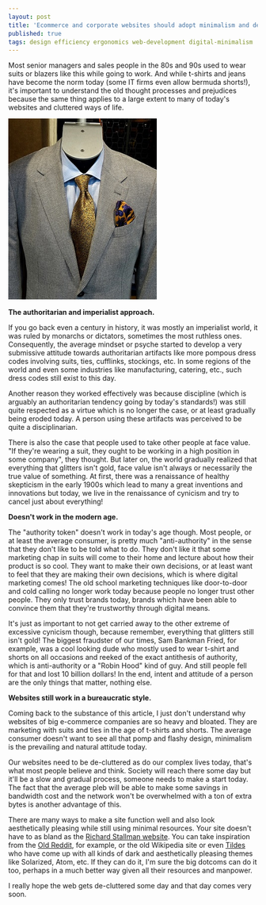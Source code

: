 ```yaml
---
layout: post
title: 'Ecommerce and corporate websites should adopt minimalism and de-clutter'
published: true
tags: design efficiency ergonomics web-development digital-minimalism
---
```


Most senior managers and sales people in the 80s and 90s used to wear suits or blazers like this while going to work. And while t-shirts and jeans have become the norm today (some IT firms even allow bermuda shorts!), it's important to understand the old thought processes and prejudices because the same thing applies to a large extent to many of today's websites and cluttered ways of life.

![shirt-tie-and-suit-jacket](/uploads/shirt-tie-and-suit-jacket.jpg)

**The authoritarian and imperialist approach.**

If you go back even a century in history, it was mostly an imperialist world, it was ruled by monarchs or dictators, sometimes the most ruthless ones. Consequently, the average mindset or psyche started to develop a very submissive attitude towards authoritarian artifacts like more pompous dress codes involving suits, ties, cufflinks, stockings, etc. In some regions of the world and even some industries like manufacturing, catering, etc., such dress codes still exist to this day.

Another reason they worked effectively was because discipline (which is arguably an authoritarian tendency going by today's standards!) was still quite respected as a virtue which is no longer the case, or at least gradually being eroded today. A person using these artifacts was perceived to be quite a disciplinarian.

There is also the case that people used to take other people at face value. "If they're wearing a suit, they ought to be working in a high position in some company", they thought. But later on, the world gradually realized that everything that glitters isn't gold, face value isn't always or necessarily the true value of something. At first, there was a renaissance of healthy skepticism in the early 1900s which lead to many a great inventions and innovations but today, we live in the renaissance of cynicism and try to cancel just about everything!

**Doesn't work in the modern age.**

The "authority token" doesn't work in today's age though. Most people, or at least the average consumer, is pretty much "anti-authority" in the sense that they don't like to be told what to do. They don't like it that some marketing chap in suits will come to their home and lecture about how their product is so cool. They want to make their own decisions, or at least want to feel that they are making their own decisions, which is where digital marketing comes! The old school marketing techniques like door-to-door and cold calling no longer work today because people no longer trust other people. They only trust brands today, brands which have been able to convince them that they're trustworthy through digital means.

It's just as important to not get carried away to the other extreme of excessive cynicism though, because remember, everything that glitters still isn't gold! The biggest fraudster of our times, Sam Bankman Fried, for example, was a cool looking dude who mostly used to wear t-shirt and shorts on all occasions and reeked of the exact antithesis of authority, which is anti-authority or a "Robin Hood" kind of guy. And still people fell for that and lost 10 billion dollars! In the end, intent and attitude of a person are the only things that matter, nothing else.

**Websites still work in a bureaucratic style.**

Coming back to the substance of this article, I just don't understand why websites of big e-commerce companies are so heavy and bloated. They are marketing with suits and ties in the age of t-shirts and shorts. The average consumer doesn't want to see all that pomp and flashy design, minimalism is the prevailing and natural attitude today.

Our websites need to be de-cluttered as do our complex lives today, that's what most people believe and think. Society will reach there some day but it'll be a slow and gradual process, someone needs to make a start today. The fact that the average pleb will be able to make some savings in bandwidth cost and the network won't be overwhelmed with a ton of extra bytes is another advantage of this.

There are many ways to make a site function well and also look aesthetically pleasing while still using minimal resources. Your site doesn't have to as bland as the [Richard Stallman website](https://stallman.org/). You can take inspiration from the [Old Reddit](https://old.reddit.com/), for example, or the old Wikipedia site or even [Tildes](https://tildes.net/) who have come up with all kinds of dark and aesthetically pleasing themes like Solarized, Atom, etc. If they can do it, I'm sure the big dotcoms can do it too, perhaps in a much better way given all their resources and manpower.

I really hope the web gets de-cluttered some day and that day comes very soon.